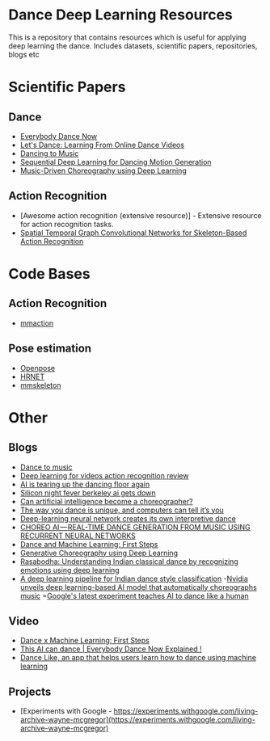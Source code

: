 # Dance Deep Learning Resources
This is a repository that contains resources which is useful for applying deep learning the dance. Includes datasets, scientific papers, repositories, blogs etc 

# Scientific Papers
## Dance
- [Everybody Dance Now](https://arxiv.org/abs/1808.07371)
- [Let's Dance: Learning From Online Dance Videos](https://arxiv.org/abs/1801.07388)
- [Dancing to Music](https://arxiv.org/abs/1911.02001)
- [Sequential Deep Learning for Dancing Motion Generation](http://www.osaka-kyoiku.ac.jp/~challeng/SIG-Challenge-046/SIG-Challenge-046-08.pdf)
- [Music-Driven Choreography using Deep Learning](https://dspace.library.uvic.ca/bitstream/handle/1828/10787/Jia_Xueyao_MASc_2019.pdf?sequence=1&isAllowed=y)

## Action Recognition
- [Awesome action recognition (extensive resource)] - Extensive resource for action recognition tasks.
- [Spatial Temporal Graph Convolutional Networks for Skeleton-Based Action Recognition](https://arxiv.org/abs/1801.07455)

# Code Bases
## Action Recognition
- [mmaction](https://github.com/open-mmlab/mmaction)

## Pose estimation
- [Openpose](https://github.com/CMU-Perceptual-Computing-Lab/openpose)
- [HRNET](https://github.com/HRNet/Higher-HRNet-Human-Pose-Estimation)
- [mmskeleton](https://github.com/open-mmlab/mmskeleton)

# Other
## Blogs
- [Dance to music](https://news.developer.nvidia.com/nvidia-dance-to-music-neurips/)
- [Deep learning for videos action recognition review](http://blog.qure.ai/notes/deep-learning-for-videos-action-recognition-review)
- [AI is tearing up the dancing floor again](https://syncedreview.com/2019/11/22/ai-is-tearing-up-the-dancing-floor-again/)
- [Silicon night fever berkeley ai gets down](https://medium.com/syncedreview/silicon-night-fever-berkeley-ai-gets-down-1ed0a7c6cfd0)
- [Can artificial intelligence become a choreographer?](https://www.latimes.com/entertainment/arts/la-et-cm-wayne-mcgregor-artificial-intelligence-premiere-20190710-story.html)
- [The way you dance is unique, and computers can tell it’s you](https://neurosciencenews.com/ai-dancing-15509/)
- [Deep-learning neural network creates its own interpretive dance](https://www.extremetech.com/extreme/227287-deep-learning-neural-network-creates-its-own-interpretive-dance)
- [CHOREO AI — REAL-TIME DANCE GENERATION FROM MUSIC USING RECURRENT NEURAL NETWORKS](https://mc.ai/choreo-ai%E2%80%8A-%E2%80%8Areal-time-dance-generation-from-music-using-recurrent-neural-networks/)
- [Dance and Machine Learning: First Steps](https://www.so-far.online/dance-and-machine-learning-first-steps/)
-  [Generative Choreography using Deep Learning](https://www.researchgate.net/publication/303448892_Generative_Choreography_using_Deep_Learning)
- [Rasabodha: Understanding Indian classical dance by recognizing emotions using deep learning](https://www.sciencedirect.com/science/article/abs/pii/S003132031830030X)
- [A deep learning pipeline for Indian dance style classification](https://ui.adsabs.harvard.edu/abs/2018SPIE10696E..11D/abstract)
-[Nvidia unveils deep learning-based AI model that automatically choreographs music](https://www.neowin.net/news/nvidia-unveils-deep-learning-based-ai-model-that-automatically-choreographs-music/)
=[Google's latest experiment teaches AI to dance like a human](https://www.wired.co.uk/article/google-ai-wayne-mcgregor-dance-choreography)

## Video
- [Dance x Machine Learning: First Steps](https://medium.com/@kcimc/discrete-figures-7d9e9c275c47)
- [This AI can dance | Everybody Dance Now Explained !](https://www.youtube.com/watch?v=vya2wOk26GA)
-  [Dance Like, an app that helps users learn how to dance using machine learning](https://www.youtube.com/watch?v=T99oyqImToM)

## Projects
- [Experiments with Google - https://experiments.withgoogle.com/living-archive-wayne-mcgregor](https://experiments.withgoogle.com/living-archive-wayne-mcgregor)

